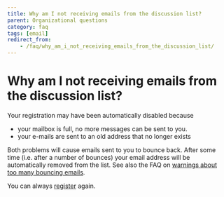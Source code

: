 ```yaml
---
title: Why am I not receiving emails from the discussion list?
parent: Organizational questions
category: faq
tags: [email]
redirect_from:
    - /faq/why_am_i_not_receiving_emails_from_the_discussion_list/
---
```


# Why am I not receiving emails from the discussion list?

Your registration may have been automatically disabled because

- your mailbox is full, no more messages can be sent to you.
- your e-mails are sent to an old address that no longer exists

Both problems will cause emails sent to you to bounce back. After some time (i.e. after a number of bounces) your email address will be automatically removed from the list. See also the FAQ on [warnings about too many bouncing emails](/faq/why_am_i_receiving_warnings_about_too_many_bouncing_emails).

You can always [register](http://mailman.science.ru.nl/mailman/listinfo/fieldtrip) again.
